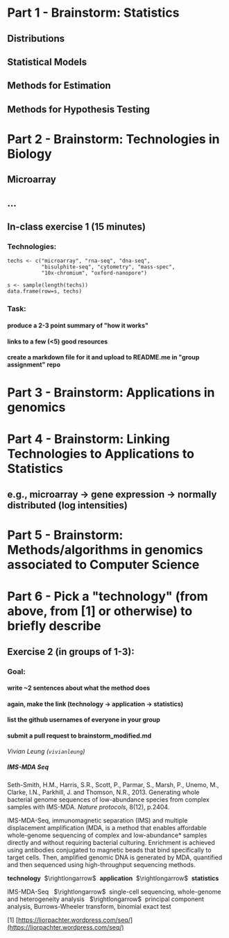 
# Part 1 - Brainstorm: Statistics

## Distributions
## Statistical Models
## Methods for Estimation
## Methods for Hypothesis Testing

# Part 2 - Brainstorm: Technologies in Biology

## Microarray
## ...

## In-class exercise 1 (15 minutes)

### Technologies: 

```{r}
techs <- c("microarray", "rna-seq", "dna-seq", 
           "bisulphite-seq", "cytometry", "mass-spec", 
           "10x-chromium", "oxford-nanopore")

s <- sample(length(techs))
data.frame(row=s, techs)
```

### Task: 
#### produce a 2-3 point summary of "how it works"
#### links to a few (<5) good resources
#### create a markdown file for it and upload to README.me in "group assignment" repo

# Part 3 - Brainstorm: Applications in genomics 

# Part 4 - Brainstorm: Linking Technologies to Applications to Statistics

## e.g., microarray -> gene expression -> normally distributed (log intensities)

# Part 5 - Brainstorm: Methods/algorithms in genomics associated to Computer Science

# Part 6 - Pick a "technology" (from above, from [1] or otherwise) to briefly describe

## Exercise 2 (in groups of 1-3): 
### Goal: 
#### write ~2 sentences about what the method does
#### again, make the link (technology -> application -> statistics)
#### list the github usernames of everyone in your group
#### submit a pull request to brainstorm\_modified.md



_Vivian Leung (```vivianleung```)_


##### __IMS-MDA Seq__

Seth-Smith, H.M., Harris, S.R., Scott, P., Parmar, S., Marsh, P., Unemo, M., Clarke, I.N., Parkhill, J. and Thomson, N.R., 2013. Generating whole bacterial genome sequences of low-abundance species from complex samples with IMS-MDA. _Nature protocols_, 8(12), p.2404.

IMS-MDA-Seq, immunomagnetic separation (IMS) and multiple displacement amplification (MDA, is a method that enables affordable whole-genome sequencing of complex and low-abundance\* samples directly and without requiring bacterial culturing. Enrichment is achieved using antibodies conjugated to magnetic beads that bind specifically to target cells. Then, amplified genomic DNA is generated by MDA, quantified and then sequenced using high-throughput sequencing methods.

__technology__&nbsp; $\rightlongarrow$&nbsp; __application__&nbsp; $\rightlongarrow$&nbsp; __statistics__

IMS-MDA-Seq &nbsp; $\rightlongarrow$&nbsp;  single-cell sequencing, whole-genome and heterogeneity analysis &nbsp; $\rightlongarrow$&nbsp; principal component analysis, Burrows-Wheeler transform, binomial exact test 


[1] [https://liorpachter.wordpress.com/seq/](https://liorpachter.wordpress.com/seq/)



